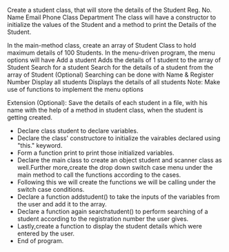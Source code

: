 Create a student class, that will store the details of the Student
Reg. No.
Name
Email
Phone
Class
Department
The class will have a constructor to initialize the values of the Student and a method to print the Details of the Student.

In the main-method class, create an array of Student Class to hold maximum details of 100 Students.
In the menu-driven program, the menu options will have
Add a student
Adds the details of 1 student to the array of Student
Search for a student
Search for the details of a student from the array of Student
(Optional) Searching can be done with Name & Register Number
Display all students
Displays the details of all students
Note: Make use of functions to implement the menu options

Extension (Optional):
Save the details of each student in a file, with his name with the help of a method in student class, when the student is getting created.

* Declare class student to declare variables.
* Declare the class' constructore to initialize the vairables declared using "this." keyword.
* Form a function print to print those initialized variables.
* Declare the main class to create an object student and scanner class as well.Further more,create the drop down switch case menu under the main method to call the functions according to the cases.
* Following this we will create the functions we will be calling under the switch case conditions.
* Declare a function addstudent() to take the inputs of the variables from the user and add it to the array.
* Declare a function again searchstudent() to perform searching of a student according to the registration number the user gives.
* Lastly,create a function to display the student details which were entered by the user.
* End of program.